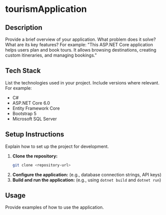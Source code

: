 # tourismApplication

## Description

Provide a brief overview of your application. What problem does it solve? What are its key features?
For example: "This ASP.NET Core application helps users plan and book tours. It allows browsing destinations, creating custom itineraries, and managing bookings."

## Tech Stack

List the technologies used in your project. Include versions where relevant.
For example:
*   C#
*   ASP.NET Core 6.0
*   Entity Framework Core
*   Bootstrap 5
*   Microsoft SQL Server

## Setup Instructions

Explain how to set up the project for development.

1.  **Clone the repository:**
    ```bash
    git clone <repository-url>
    ```
2.  **Configure the application:**  (e.g., database connection strings, API keys)
3.  **Build and run the application:** (e.g., using `dotnet build` and `dotnet run`)

## Usage

Provide examples of how to use the application.
